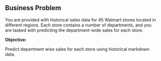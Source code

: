 ## Business Problem

You are provided with historical sales data for 45 Walmart stores located in different regions. Each store contains a number of departments, and you are tasked with predicting the department-wide sales for each store.

**Objective:**

Predict department wise sales for each store using historical markdown data.
